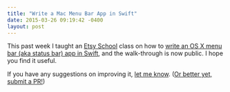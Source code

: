 ```yaml
---
title: "Write a Mac Menu Bar App in Swift"
date: 2015-03-26 09:19:42 -0400
layout: post
---
```


This past week I taught an [Etsy School](https://blog.etsy.com/news/2013/about-us-etsy-school/) class on how to [write an OS X menu bar (aka status bar) app in Swift](http://footle.org/WeatherBar/), and the walk-through is now public. I hope you find it useful.

If you have any suggestions on improving it, [let me know](mailto:brad@footle.org). ([Or better yet, submit a PR!](https://github.com/bgreenlee/WeatherBar/pulls))
